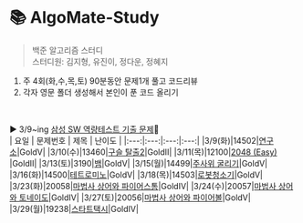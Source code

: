 # 📚 AlgoMate-Study
> 백준 알고리즘 스터디   
> 스터디원: 김지형, 유진이, 정다운, 정혜지    

1. 주 4회(화,수,목,토) 90분동안 문제1개 풀고 코드리뷰
3. 각자 영문 폴더 생성해서 본인이 푼 코드 올리기


<Br/>



▶ 3/9~ing [삼성 SW 역량테스트 기출 문제](https://www.acmicpc.net/workbook/view/1152)🥇   
| 요일 | 문제번호 | 제목 | 난이도 |
|:---:|:---:|:---:|:---:|
|3/9(화)|14502|[연구소](https://www.acmicpc.net/problem/14502)|GoldⅤ|
|3/10(수)|13460|[구슬 탈출2](https://www.acmicpc.net/problem/13460)|GoldⅡ|
|3/11(목)|12100|[2048 (Easy) ](https://www.acmicpc.net/problem/12100)|GoldⅡ|
|3/13(토)|3190|[뱀](https://www.acmicpc.net/problem/3190)|GoldⅤ|
|3/15(월)|14499|[주사위 굴리기](https://www.acmicpc.net/problem/14499)|GoldⅤ|
|3/16(화)|14500|[테트로미노](https://www.acmicpc.net/problem/14500)|GoldⅤ|
|3/18(목)|14503|[로봇청소기](https://www.acmicpc.net/problem/14503)|GoldⅤ|
|3/23(화)|20058|[마법사 상어와 파이어스톰](https://www.acmicpc.net/problem/20058)|GoldⅣ|
|3/24(수)|20057|[마법사 상어와 토네이도](https://www.acmicpc.net/problem/20057)|GoldⅣ|
|3/27(토)|20056|[마법사 상어와 파이어볼](https://www.acmicpc.net/problem/20056)|GoldⅤ|
|3/29(월)|19238|[스타트택시](https://www.acmicpc.net/problem/19238)|GoldⅣ|
